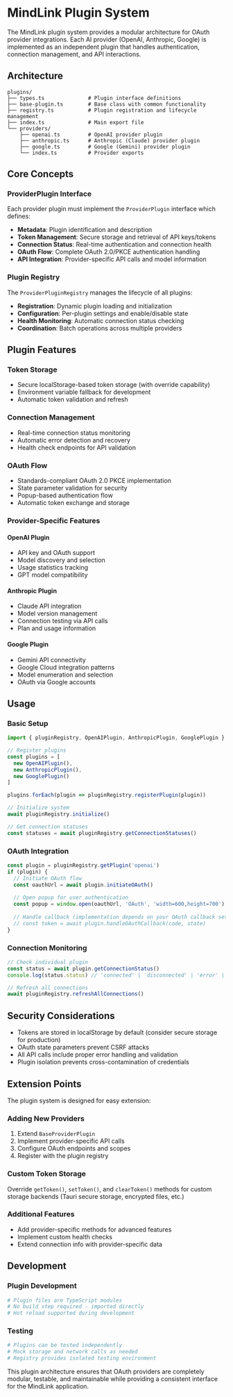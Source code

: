 # MindLink Plugin System

The MindLink plugin system provides a modular architecture for OAuth provider integrations. Each AI provider (OpenAI, Anthropic, Google) is implemented as an independent plugin that handles authentication, connection management, and API interactions.

## Architecture

```
plugins/
├── types.ts              # Plugin interface definitions
├── base-plugin.ts        # Base class with common functionality
├── registry.ts           # Plugin registration and lifecycle management
├── index.ts              # Main export file
└── providers/
    ├── openai.ts         # OpenAI provider plugin
    ├── anthropic.ts      # Anthropic (Claude) provider plugin
    ├── google.ts         # Google (Gemini) provider plugin
    └── index.ts          # Provider exports
```

## Core Concepts

### ProviderPlugin Interface

Each provider plugin must implement the `ProviderPlugin` interface which defines:

- **Metadata**: Plugin identification and description
- **Token Management**: Secure storage and retrieval of API keys/tokens
- **Connection Status**: Real-time authentication and connection health
- **OAuth Flow**: Complete OAuth 2.0/PKCE authentication handling
- **API Integration**: Provider-specific API calls and model information

### Plugin Registry

The `ProviderPluginRegistry` manages the lifecycle of all plugins:

- **Registration**: Dynamic plugin loading and initialization
- **Configuration**: Per-plugin settings and enable/disable state
- **Health Monitoring**: Automatic connection status checking
- **Coordination**: Batch operations across multiple providers

## Plugin Features

### Token Storage
- Secure localStorage-based token storage (with override capability)
- Environment variable fallback for development
- Automatic token validation and refresh

### Connection Management
- Real-time connection status monitoring
- Automatic error detection and recovery
- Health check endpoints for API validation

### OAuth Flow
- Standards-compliant OAuth 2.0 PKCE implementation
- State parameter validation for security
- Popup-based authentication flow
- Automatic token exchange and storage

### Provider-Specific Features

#### OpenAI Plugin
- API key and OAuth support
- Model discovery and selection
- Usage statistics tracking
- GPT model compatibility

#### Anthropic Plugin
- Claude API integration
- Model version management
- Connection testing via API calls
- Plan and usage information

#### Google Plugin
- Gemini API connectivity
- Google Cloud integration patterns
- Model enumeration and selection
- OAuth via Google accounts

## Usage

### Basic Setup
```typescript
import { pluginRegistry, OpenAIPlugin, AnthropicPlugin, GooglePlugin } from '../plugins'

// Register plugins
const plugins = [
  new OpenAIPlugin(),
  new AnthropicPlugin(),
  new GooglePlugin()
]

plugins.forEach(plugin => pluginRegistry.registerPlugin(plugin))

// Initialize system
await pluginRegistry.initialize()

// Get connection statuses
const statuses = await pluginRegistry.getConnectionStatuses()
```

### OAuth Integration
```typescript
const plugin = pluginRegistry.getPlugin('openai')
if (plugin) {
  // Initiate OAuth flow
  const oauthUrl = await plugin.initiateOAuth()
  
  // Open popup for user authentication
  const popup = window.open(oauthUrl, 'OAuth', 'width=600,height=700')
  
  // Handle callback (implementation depends on your OAuth callback setup)
  // const token = await plugin.handleOAuthCallback(code, state)
}
```

### Connection Monitoring
```typescript
// Check individual plugin
const status = await plugin.getConnectionStatus()
console.log(status.status) // 'connected' | 'disconnected' | 'error' | 'expired'

// Refresh all connections
await pluginRegistry.refreshAllConnections()
```

## Security Considerations

- Tokens are stored in localStorage by default (consider secure storage for production)
- OAuth state parameters prevent CSRF attacks
- All API calls include proper error handling and validation
- Plugin isolation prevents cross-contamination of credentials

## Extension Points

The plugin system is designed for easy extension:

### Adding New Providers
1. Extend `BaseProviderPlugin`
2. Implement provider-specific API calls
3. Configure OAuth endpoints and scopes
4. Register with the plugin registry

### Custom Token Storage
Override `getToken()`, `setToken()`, and `clearToken()` methods for custom storage backends (Tauri secure storage, encrypted files, etc.)

### Additional Features
- Add provider-specific methods for advanced features
- Implement custom health checks
- Extend connection info with provider-specific data

## Development

### Plugin Development
```bash
# Plugin files are TypeScript modules
# No build step required - imported directly
# Hot reload supported during development
```

### Testing
```bash
# Plugins can be tested independently
# Mock storage and network calls as needed
# Registry provides isolated testing environment
```

This plugin architecture ensures that OAuth providers are completely modular, testable, and maintainable while providing a consistent interface for the MindLink application.
